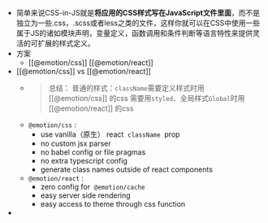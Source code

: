 - 简单来说CSS-in-JS就是**将应用的CSS样式写在JavaScript文件里面**，而不是独立为一些.css，.scss或者less之类的文件，这样你就可以在CSS中使用一些属于JS的诸如模块声明，变量定义，函数调用和条件判断等语言特性来提供灵活的可扩展的样式定义。
- 方案
	- [[@emotion/css]]
	  [[@emotion/react]]
- [[@emotion/css]] vs [[@emotion/react]]
	- > 总结：
	  普通的样式：`className`需要定义样式时用 [[@emotion/css]] 的css
	  需要用`styled`、全局样式`Global`时用 [[@emotion/react]] 的css
	- `@emotion/css` :
		- use vanilla（原生） react  `className`  prop
		- no custom jsx parser
		- no babel config or file pragmas
		- no extra typescript config
		- generate class names outside of react components
	- `@emotion/react` :
		- zero config for  `@emotion/cache`
		- easy server side rendering
		- easy access to theme through css function
-